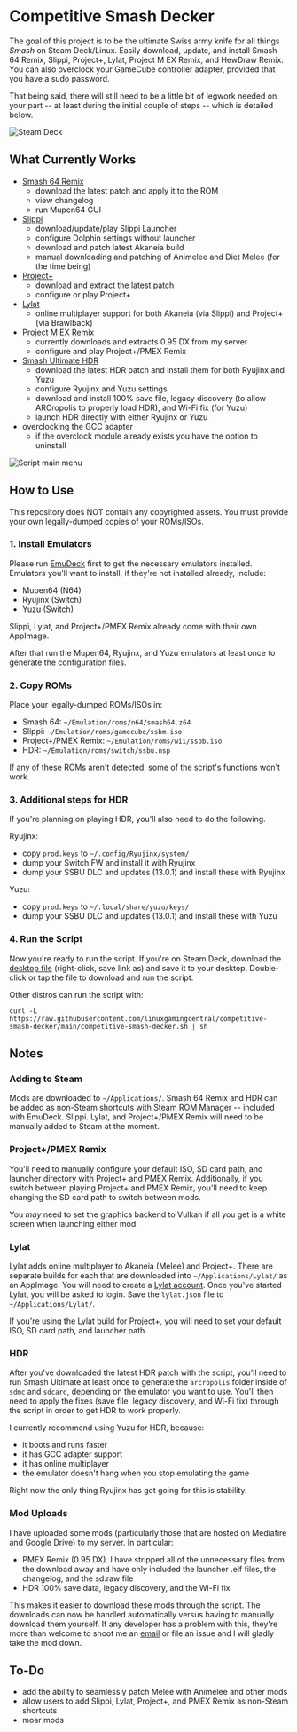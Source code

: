 # Competitive Smash Decker
The goal of this project is to be the ultimate Swiss army knife for all things *Smash* on Steam Deck/Linux. Easily download, update, and install Smash 64 Remix, Slippi, Project+, Lylat, Project M EX Remix, and HewDraw Remix. You can also overclock your GameCube controller adapter, provided that you have a sudo password.

That being said, there will still need to be a little bit of legwork needed on your part -- at least during the initial couple of steps -- which is detailed below.

![Steam Deck](https://i.imgur.com/xELGiPb.jpg)

## What Currently Works
- [Smash 64 Remix](https://github.com/JSsixtyfour/smashremix)
  - download the latest patch and apply it to the ROM
  - view changelog
  - run Mupen64 GUI
- [Slippi](https://github.com/project-slippi/slippi-launcher)
  - download/update/play Slippi Launcher
  - configure Dolphin settings without launcher
  - download and patch latest Akaneia build
  - manual downloading and patching of Animelee and Diet Melee (for the time being)
- [Project+](https://projectplusgame.com/)
  - download and extract the latest patch
  - configure or play Project+
- [Lylat](https://lylat.gg/)
  - online multiplayer support for both Akaneia (via Slippi) and Project+ (via Brawlback)
- [Project M EX Remix](https://linuxgamingcentral.com/posts/how-to-setup-project-m-ex-on-deck/)
  - currently downloads and extracts 0.95 DX from my server
  - configure and play Project+/PMEX Remix
- [Smash Ultimate HDR](https://github.com/HDR-Development/HDR-Releases)
  - download the latest HDR patch and install them for both Ryujinx and Yuzu
  - configure Ryujinx and Yuzu settings
  - download and install 100% save file, legacy discovery (to allow ARCropolis to properly load HDR), and Wi-Fi fix (for Yuzu)
  - launch HDR directly with either Ryujinx or Yuzu
- overclocking the GCC adapter
  - if the overclock module already exists you have the option to uninstall
  
![Script main menu](https://i.imgur.com/pQ8YHov.png)

## How to Use
This repository does NOT contain any copyrighted assets. You must provide your own legally-dumped copies of your ROMs/ISOs.

### 1. Install Emulators
Please run [EmuDeck](https://www.emudeck.com/) first to get the necessary emulators installed. Emulators you'll want to install, if they're not installed already, include:
- Mupen64 (N64)
- Ryujinx (Switch)
- Yuzu (Switch)

Slippi, Lylat, and Project+/PMEX Remix already come with their own AppImage.

After that run the Mupen64, Ryujinx, and Yuzu emulators at least once to generate the configuration files.

### 2. Copy ROMs
Place your legally-dumped ROMs/ISOs in:
- Smash 64: `~/Emulation/roms/n64/smash64.z64`
- Slippi: `~/Emulation/roms/gamecube/ssbm.iso`
- Project+/PMEX Remix: `~/Emulation/roms/wii/ssbb.iso`
- HDR: `~/Emulation/roms/switch/ssbu.nsp`

If any of these ROMs aren't detected, some of the script's functions won't work.

### 3. Additional steps for HDR
If you're planning on playing HDR, you'll also need to do the following.

Ryujinx:
- copy `prod.keys` to `~/.config/Ryujinx/system/`
- dump your Switch FW and install it with Ryujinx
- dump your SSBU DLC and updates (13.0.1) and install these with Ryujinx

Yuzu:
- copy `prod.keys` to `~/.local/share/yuzu/keys/`
- dump your SSBU DLC and updates (13.0.1) and install these with Yuzu

### 4. Run the Script
Now you're ready to run the script. If you're on Steam Deck, download the [desktop file](https://raw.githubusercontent.com/linuxgamingcentral/competitive-smash-decker/main/competitive-smash-decker.desktop) (right-click, save link as) and save it to your desktop. Double-click or tap the file to download and run the script.

Other distros can run the script with:

`curl -L https://raw.githubusercontent.com/linuxgamingcentral/competitive-smash-decker/main/competitive-smash-decker.sh | sh`

## Notes

### Adding to Steam
Mods are downloaded to `~/Applications/`. Smash 64 Remix and HDR can be added as non-Steam shortcuts with Steam ROM Manager -- included with EmuDeck. Slippi. Lylat, and Project+/PMEX Remix will need to be manually added to Steam at the moment.

### Project+/PMEX Remix
You'll need to manually configure your default ISO, SD card path, and launcher directory with Project+ and PMEX Remix. Additionally, if you switch between playing Project+ and PMEX Remix, you'll need to keep changing the SD card path to switch between mods.

You *may* need to set the graphics backend to Vulkan if all you get is a white screen when launching either mod.

### Lylat
Lylat adds online multiplayer to Akaneia (Melee) and Project+. There are separate builds for each that are downloaded into `~/Applications/Lylat/` as an AppImage. You will need to create a [Lylat account](https://lylat.gg/). Once you've started Lylat, you will be asked to login. Save the `lylat.json` file to `~/Applications/Lylat/`.

If you're using the Lylat build for Project+, you will need to set your default ISO, SD card path, and launcher path.

### HDR
After you've downloaded the latest HDR patch with the script, you'll need to run Smash Ultimate at least once to generate the `arcropolis` folder inside of `sdmc` and `sdcard`, depending on the emulator you want to use. You'll then need to apply the fixes (save file, legacy discovery, and Wi-Fi fix) through the script in order to get HDR to work properly.

I currently recommend using Yuzu for HDR, because:
- it boots and runs faster
- it has GCC adapter support
- it has online multiplayer
- the emulator doesn't hang when you stop emulating the game

Right now the only thing Ryujinx has got going for this is stability.

### Mod Uploads
I have uploaded some mods (particularly those that are hosted on Mediafire and Google Drive) to my server. In particular:
- PMEX Remix (0.95 DX). I have stripped all of the unnecessary files from the download away and have only included the launcher .elf files, the changelog, and the sd.raw file
- HDR 100% save data, legacy discovery, and the Wi-Fi fix

This makes it easier to download these mods through the script. The downloads can now be handled automatically versus having to manually download them yourself. If any developer has a problem with this, they're more than welcome to shoot me an [email](mailto:contact@linuxgamingcentral.com) or file an issue and I will gladly take the mod down.

## To-Do
- add the ability to seamlessly patch Melee with Animelee and other mods
- allow users to add Slippi, Lylat, Project+, and PMEX Remix as non-Steam shortcuts
- moar mods
